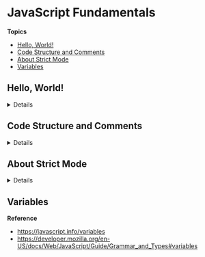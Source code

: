 # JavaScript Fundamentals

**Topics**
- [Hello, World!](#hello-world)
- [Code Structure and Comments](#code-structure-and-comments)
- [About Strict Mode](#about-strict-mode)
- [Variables](#variables)

## Hello, World!
<details>

The simplest way to create a Hello World script is to use the `<script>` tag:

```HTML,JavaScript
<!DOCTYPE html>
<html>
  <body>
    <p>Before the script...</p>
    
    <script>
      alert( 'Hello, world!');
    </script>

    <p>...After the script.</p>
  </body>
</html>
```

This prints out the following message:

&emsp;![](img/1-1.png)

Alternatively, you can place the code `alert ('Hello, world!")` in a separate file and reference it:

```HTML
<!DOCTYPE html>
<html>
  <body>
    <p>Before the script...</p>
    
    <script src="assets/script.js"></script>

    <p>...After the script.</p>
  </body>
</html>
```
**References**
- https://javascript.info/hello-world
</details>

## Code Structure and Comments
<details>

### Statements
Statements are typically written on separate lines to make the code more readable. Semicolons may be omitted in most cases where a line break exists:

```JavaScript
alert('Hello')
alert('World')
```
In most cases a newline implies a semicolon, but there are cases where a newline doesn't mean a semicolon:
```JavaScript
alert(3 +
1
+ 2);
```
In the code above, JavaScript understands the "+" indicates an incomplete expression, and does not apply a semicolon. However, there are situations where JavaScript fails to assume a semicolon where it is really needed, so the **authors recommend putting semicolons between statements even if they are separated by newlines**.

**Reference**
- https://javascript.info/structure

### Comments

One-line comments start with two forward slash characters `//`:
```JavaScript
// This comment occupies a line of its own
alert (Hello);
```

Multiline comments start w/ a forward slash and an asterisk `/*` and end with an asterisk and a forward slash `*/`:
```JavaScript
/* An example with two messages.
This is a multiline comment.
*/
alert('Hello');
```

**Reference**
- https://developer.mozilla.org/en-US/docs/Web/JavaScript/Guide/Grammar_and_Types#comments
</details>

## About Strict Mode
<details>

**Reference**
- https://javascript.info/strict-mode
- https://developer.mozilla.org/en-US/docs/Web/JavaScript/Reference/Strict_mode

You may see scripts that start with the directive `use strict`. This directive enables new modifications to JavaScript introduced by the [ECMAScript 5 (ES5)](https://262.ecma-international.org/5.1/) language specification.

When you add `"use strict"` to a script, you're telling the script to behave the "modern" way. You can add this directive at the beginning of the script or at the beginning of a function. Once you add it, there's no way to cancel or deactivate it -- once you enter strict mode, there's no going back.

Strict mode doesn't run in the developer console by default, and sometimes you'll get incorrect results when using `use strict`. 

JavaScript classes and modules uses strict mode automatically, so you generally don't need to use the `use script` directive. 
</details>

## Variables
**Reference**
- https://javascript.info/variables
- https://developer.mozilla.org/en-US/docs/Web/JavaScript/Guide/Grammar_and_Types#variables
